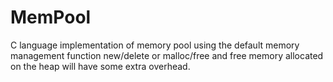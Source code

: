 MemPool
=======

C language implementation of memory pool using the default memory management function new/delete or malloc/free and free memory allocated on the heap will have some extra overhead.

